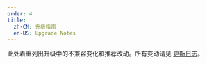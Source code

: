 ```yaml
---
order: 4
title:
  zh-CN: 升级指南
  en-US: Upgrade Notes
---
```


此处着重列出升级中的不兼容变化和推荐改动。所有变动请见 [更新日志](/changelog)。
